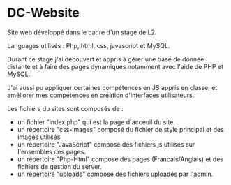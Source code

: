 # DC-Website

Site web développé dans le cadre d'un stage de L2.

Languages utilisés : Php, html, css, javascript et MySQL.

Durant ce stage j'ai découvert et appris à gérer une base de donnée distante et à faire des pages dynamiques notamment avec l'aide de PHP et MySQL.

J'ai aussi pu appliquer certaines compétences en JS appris en classe, et améliorer mes compétences en création d'interfaces utilisateurs.

Les fichiers du sites sont composés de : 
  - un fichier "index.php" qui est la page d'acceuil du site.
  - un répertoire "css-images" composé du fichier de style principal et des images utilisés.
  - un répertoire "JavaScript" composé des fichiers js utilisés sur l'ensembles des pages.
  - un répertoire "Php-Html" composé des pages (Francais/Anglais) et des fichiers de gestion du server.
  - un répertoire "uploads" composé des fichiers uploadés par l'admin.

